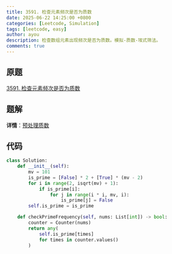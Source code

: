 ```yaml
---
title: 3591. 检查元素频次是否为质数
date: 2025-06-22 14:25:00 +0800
categories: [Leetcode, Simulation]
tags: [leetcode, easy]
author: ayou
description: 检查数组元素出现频次是否为质数。模拟-质数-埃式筛法。
comments: true
---
```


## 原题
[3591. 检查元素频次是否为质数](https://leetcode.cn/problems/check-if-any-element-has-prime-frequency/description/)

## 题解
**详情**：[预处理质数](https://leetcode.cn/problems/check-if-any-element-has-prime-frequency/solutions/3705717/yu-chu-li-zhi-shu-pythonjavacgo-by-endle-rgyg)

## 代码
```python
class Solution:
    def __init__(self):
        mv = 101
        is_prime = [False] * 2 + [True] * (mv - 2)
        for i in range(2, isqrt(mv) + 1):
            if is_prime[i]:
                for j in range(i * i, mv, i):
                    is_prime[j] = False
        self.is_prime = is_prime

    def checkPrimeFrequency(self, nums: List[int]) -> bool:
        counter = Counter(nums)
        return any(
            self.is_prime[times]
            for times in counter.values()
        )
```
